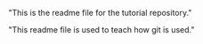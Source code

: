 "This is the readme file for the tutorial repository."

"This readme file is used to teach how git is used."

